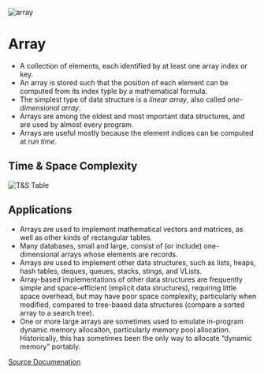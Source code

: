 ![array](https://deadpan-gravity-1d7.notion.site/image/https%3A%2F%2Fs3-us-west-2.amazonaws.com%2Fsecure.notion-static.com%2F85182ec3-a874-43c3-b542-0f06c84bdc0d%2Farray.jpg?id=63b2d182-80a8-4a78-8ca3-408c0b9ed363&table=block&spaceId=d5d6fc9b-c7c0-4b6b-a6fc-cdce77529a52&width=780&userId=&cache=v2)

# Array

- A collection of elements, each identified by at least one array index or key.
- An array is stored such that the position of each element can be computed from its index typle by a mathematical formula.
- The simplest type of data structure is a *linear array*, also called *one-dimensional array*.
- Arrays are among the oldest and most important data structures, and are used by almost every program.
- Arrays are useful mostly because the element indices can be computed at *run time*.

## Time & Space Complexity
![T&S Table](https://deadpan-gravity-1d7.notion.site/image/https%3A%2F%2Fs3-us-west-2.amazonaws.com%2Fsecure.notion-static.com%2Ff0e1f841-5291-4094-89e8-2b52ef873ae1%2Farray_big_O_notation.jpg?id=eeb5dac1-bceb-45bf-bb91-adbba8d61970&table=block&spaceId=d5d6fc9b-c7c0-4b6b-a6fc-cdce77529a52&width=770&userId=&cache=v2)

## Applications

- Arrays are used to implement mathematical vectors and matrices, as well as other kinds of rectangular tables.
- Many databases, small and large, consist of (or include) one-dimensional arrays whose elements are records.
- Arrays are used to implement other data structures, such as lists, heaps, hash tables, deques, queues, stacks, stings, and VLists.
- Array-based implementations of other data structures are frequently simple and space-efficient (implicit data structures), requiring little space overhead, but may have poor space complexity, particularly when modified, compared to tree-based data structures (compare a sorted array to a search tree).
- One or more large arrays are sometimes used to emulate in-program dynamic memory allocaiton, particularly memory pool allocation. Historically, this has sometimes been the only way to allocate “dynamic memory” portably.

[Source Documenation](https://en.wikipedia.org/wiki/Array_(data_structure))